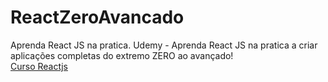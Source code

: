 # ReactZeroAvancado
Aprenda React JS na pratica.
Udemy - Aprenda React JS na pratica a criar aplicações completas do extremo ZERO ao avançado!
<br />
<a href="https://www.udemy.com/course/curso-reactjs" target="_blank">Curso Reactjs</a>
